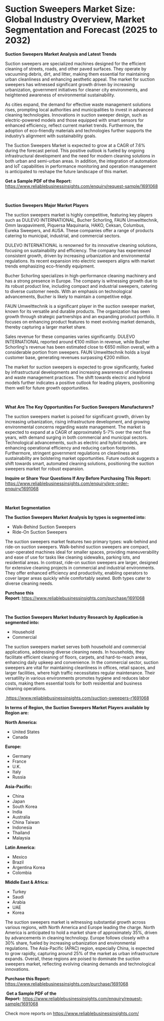 <p><h1>Suction Sweepers Market Size: Global Industry Overview, Market Segmentation and Forecast (2025 to 2032)</h1></p><p><strong>Suction Sweepers Market Analysis and Latest Trends</strong></p>
<p><p>Suction sweepers are specialized machines designed for the efficient cleaning of streets, roads, and other paved surfaces. They operate by vacuuming debris, dirt, and litter, making them essential for maintaining urban cleanliness and enhancing aesthetic appeal. The market for suction sweepers has witnessed significant growth driven by increasing urbanization, government initiatives for cleaner city environments, and heightened awareness of environmental sustainability.</p><p>As cities expand, the demand for effective waste management solutions rises, prompting local authorities and municipalities to invest in advanced cleaning technologies. Innovations in suction sweeper design, such as electric-powered models and those equipped with smart sensors for enhanced efficiency, reflect current market trends. Furthermore, the adoption of eco-friendly materials and technologies further supports the industry’s alignment with sustainability goals.</p><p>The Suction Sweepers Market is expected to grow at a CAGR of 7.6% during the forecast period. This positive outlook is fueled by ongoing infrastructural development and the need for modern cleaning solutions in both urban and semi-urban areas. In addition, the integration of automation and IoT capabilities in performance monitoring and operation management is anticipated to reshape the future landscape of this market.</p></p>
<p><strong>Get a Sample PDF of the Report:&nbsp;</strong> <a href="https://www.reliablebusinessinsights.com/enquiry/request-sample/1691068?utm_campaign=39&utm_medium=2&utm_source=Github&utm_content=ia&utm_term=07012025&utm_id=suction-sweepers">https://www.reliablebusinessinsights.com/enquiry/request-sample/1691068</a></p>
<p>&nbsp;</p>
<p><strong>Suction Sweepers Major Market Players</strong></p>
<p><p>The suction sweepers market is highly competitive, featuring key players such as DULEVO INTERNATIONAL, Bucher Schorling, FAUN Umwelttechnik, Omm lavapavimenti, Piquersa Maquinaria, HAKO, Ceksan, Columbus, Eureka Sweepers, and AUSA. These companies offer a range of products catering to municipal, industrial, and commercial sectors.</p><p>DULEVO INTERNATIONAL is renowned for its innovative cleaning solutions, focusing on sustainability and efficiency. The company has experienced consistent growth, driven by increasing urbanization and environmental regulations. Its recent expansion into electric sweepers aligns with market trends emphasizing eco-friendly equipment. </p><p>Bucher Schorling specializes in high-performance cleaning machinery and has a strong presence in Europe. The company is witnessing growth due to its robust product line, including compact and industrial sweepers, catering to diverse customer needs. With an emphasis on technological advancements, Bucher is likely to maintain a competitive edge.</p><p>FAUN Umwelttechnik is a significant player in the suction sweeper market, known for its versatile and durable products. The organization has seen growth through strategic partnerships and an expanding product portfolio. It focuses on enhancing product features to meet evolving market demands, thereby capturing a larger market share.</p><p>Sales revenue for these companies varies significantly. DULEVO INTERNATIONAL reported around €100 million in revenue, while Bucher Schorling's revenue has been estimated close to €650 million overall, with a considerable portion from sweepers. FAUN Umwelttechnik holds a loyal customer base, generating revenues surpassing €200 million.</p><p>The market for suction sweepers is expected to grow significantly, fueled by infrastructural developments and increasing awareness of cleanliness and waste management practices. The shift towards electric and hybrid models further indicates a positive outlook for leading players, positioning them well for future growth opportunities.</p></p>
<p>&nbsp;</p>
<p><strong>What Are The Key Opportunities For Suction Sweepers Manufacturers?</strong></p>
<p><p>The suction sweepers market is poised for significant growth, driven by increasing urbanization, rising infrastructure development, and growing environmental concerns regarding waste management. The market is expected to expand at a CAGR of approximately 5-7% over the next five years, with demand surging in both commercial and municipal sectors. Technological advancements, such as electric and hybrid models, are enhancing operational efficiency and reducing carbon footprints. Furthermore, stringent government regulations on cleanliness and sustainability are bolstering market opportunities. Future outlook suggests a shift towards smart, automated cleaning solutions, positioning the suction sweepers market for robust expansion.</p></p>
<p><strong>Inquire or Share Your Questions If Any Before Purchasing This Report:</strong> <a href="https://www.reliablebusinessinsights.com/enquiry/pre-order-enquiry/1691068?utm_campaign=39&utm_medium=2&utm_source=Github&utm_content=ia&utm_term=07012025&utm_id=suction-sweepers">https://www.reliablebusinessinsights.com/enquiry/pre-order-enquiry/1691068</a></p>
<p>&nbsp;</p>
<p><strong>Market Segmentation</strong></p>
<p><strong>The Suction Sweepers Market Analysis by types is segmented into:</strong></p>
<p><ul><li>Walk-Behind Suction Sweepers</li><li>Ride-On Suction Sweepers</li></ul></p>
<p><p>The suction sweepers market features two primary types: walk-behind and ride-on suction sweepers. Walk-behind suction sweepers are compact, user-operated machines ideal for smaller spaces, providing maneuverability and ease of use for tasks like cleaning sidewalks, parking lots, and residential areas. In contrast, ride-on suction sweepers are larger, designed for extensive cleaning projects in commercial and industrial environments. They offer enhanced efficiency and productivity, enabling operators to cover larger areas quickly while comfortably seated. Both types cater to diverse cleaning needs.</p></p>
<p><strong>Purchase this Report:&nbsp;</strong><a href="https://www.reliablebusinessinsights.com/purchase/1691068?utm_campaign=39&utm_medium=2&utm_source=Github&utm_content=ia&utm_term=07012025&utm_id=suction-sweepers">https://www.reliablebusinessinsights.com/purchase/1691068</a></p>
<p>&nbsp;</p>
<p><strong>The Suction Sweepers Market Industry Research by Application is segmented into:</strong></p>
<p><ul><li>Household</li><li>Commercial</li></ul></p>
<p><p>The suction sweepers market serves both household and commercial applications, addressing diverse cleaning needs. In households, they facilitate efficient cleaning of floors, carpets, and hard-to-reach areas, enhancing daily upkeep and convenience. In the commercial sector, suction sweepers are vital for maintaining cleanliness in offices, retail spaces, and larger facilities, where high traffic necessitates regular maintenance. Their versatility in various environments promotes hygiene and reduces labor costs, making them essential tools for both residential and business cleaning operations.</p></p>
<p><a href="https://www.reliablebusinessinsights.com/suction-sweepers-r1691068?utm_campaign=39&utm_medium=2&utm_source=Github&utm_content=ia&utm_term=07012025&utm_id=suction-sweepers">&nbsp;https://www.reliablebusinessinsights.com/suction-sweepers-r1691068</a></p>
<p><strong>In terms of Region, the Suction Sweepers Market Players available by Region are:</strong></p>
<p>
    <p> <strong> North America: </strong>
        <ul>
            <li>United States</li>
            <li>Canada</li>
        </ul>
        </p> 
    <p> <strong> Europe: </strong>
        <ul>
            <li>Germany</li>
            <li>France</li>
            <li>U.K.</li>
            <li>Italy</li>
            <li>Russia</li>
        </ul>
        </p> 
    <p> <strong> Asia-Pacific: </strong>
        <ul>
            <li>China</li>
            <li>Japan</li>
            <li>South Korea</li>
            <li>India</li>
            <li>Australia</li>
            <li>China Taiwan</li>
            <li>Indonesia</li>
            <li>Thailand</li>
            <li>Malaysia</li>
        </ul>
        </p> 
    <p> <strong> Latin America: </strong>
        <ul>
            <li>Mexico</li>
            <li>Brazil</li>
            <li>Argentina Korea</li>
            <li>Colombia</li>
        </ul>
        </p> 
    <p> <strong> Middle East & Africa: </strong>
        <ul>
            <li>Turkey</li>
            <li>Saudi</li>
            <li>Arabia</li>
            <li>UAE</li>
            <li>Korea</li>
        </ul>
    </p>
    </p>
<p><p>The suction sweepers market is witnessing substantial growth across various regions, with North America and Europe leading the charge. North America is anticipated to hold a market share of approximately 35%, driven by advancements in cleaning technology. Europe follows closely with a 30% share, fueled by increasing urbanization and environmental regulations. The Asia-Pacific (APAC) region, especially China, is expected to grow rapidly, capturing around 25% of the market as urban infrastructure expands. Overall, these regions are poised to dominate the suction sweepers market, reflecting evolving cleaning demands and technological innovations.</p></p>
<p><strong>Purchase this Report: </strong><a href="https://www.reliablebusinessinsights.com/purchase/1691068?utm_campaign=39&utm_medium=2&utm_source=Github&utm_content=ia&utm_term=07012025&utm_id=suction-sweepers">https://www.reliablebusinessinsights.com/purchase/1691068</a></p>
<p>&nbsp;<strong>Get a Sample PDF of the Report:&nbsp;&nbsp;</strong><a href="https://www.reliablebusinessinsights.com/enquiry/request-sample/1691068?utm_campaign=39&utm_medium=2&utm_source=Github&utm_content=ia&utm_term=07012025&utm_id=suction-sweepers">https://www.reliablebusinessinsights.com/enquiry/request-sample/1691068</a></p>
<p><strong></strong></p>
<p>Check more reports on <a href="https://www.reliablebusinessinsights.com/?utm_campaign=39&utm_medium=2&utm_source=Github&utm_content=ia&utm_term=07012025&utm_id=suction-sweepers">https://www.reliablebusinessinsights.com/</a></p>